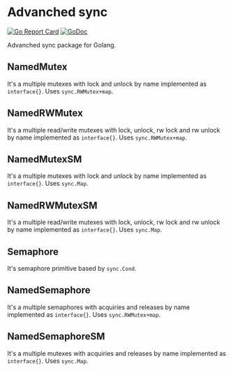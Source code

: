 # Advanched sync
[![Go Report Card](https://goreportcard.com/badge/github.com/Vitalick/adv-sync)](https://goreportcard.com/report/github.com/Vitalick/adv-sync)
[![GoDoc](https://godoc.org/github.com/Vitalick/adv-sync?status.svg)](https://godoc.org/github.com/Vitalick/adv-sync)

Advanched sync package for Golang.

## NamedMutex
It's a multiple mutexes with lock and unlock by name implemented as `interface{}`. Uses `sync.RWMutex+map`.

## NamedRWMutex
It's a multiple read/write mutexes with lock, unlock, rw lock and rw unlock by name implemented as `interface{}`. Uses `sync.RWMutex+map`.

## NamedMutexSM
It's a multiple mutexes with lock and unlock by name implemented as `interface{}`. Uses `sync.Map`.

## NamedRWMutexSM
It's a multiple read/write mutexes with lock, unlock, rw lock and rw unlock by name implemented as `interface{}`. Uses `sync.Map`.

## Semaphore
It's semaphore primitive based by `sync.Cond`.

## NamedSemaphore
It's a multiple semaphores with acquiries and releases by name implemented as `interface{}`. Uses `sync.RWMutex+map`.

## NamedSemaphoreSM
It's a multiple mutexes with acquiries and releases by name implemented as `interface{}`. Uses `sync.Map`.
